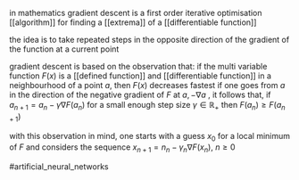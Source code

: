 in mathematics gradient descent is a first order iterative optimisation [[algorithm]] for finding a [[extrema]] of a [[differentiable function]]
 
the idea is to take repeated steps in the opposite direction of the gradient of the function at a current point

gradient descent is based on the observation that:
if the multi variable function $F(x)$ is a [[defined function]] and [[differentiable function]] in a neighbourhood of a point $a$, then $F(x)$ decreases fastest if one goes from $a$ in the direction of the negative gradient of $F$ at $a, -\nabla a$ , it follows that, if  
$a_{n+1} = a_n - \gamma \nabla F (a_n)$ 
for a small enough step size $\gamma \in \mathbb{R}_+$ then $F(a_n)\geq F(a_{n+1})$

with this observation in mind, one starts with a guess $x_0$ for a local minimum of $F$  and considers the sequence $x_{n+1} = n_n - \gamma_n \nabla F(x_n), \ n\geq 0$


#artificial_neural_networks 